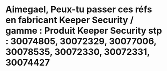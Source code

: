 # Aimegael, Peux-tu passer ces réfs en fabricant Keeper Security / gamme : Produit Keeper Security stp : 30074805, 30072329, 30077006, 30078535, 30072330, 30072331, 30074427
